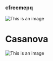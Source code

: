 ### cfreemepq
![This is an image](https://cdn.discordapp.com/attachments/755957691381186560/948708519622885476/1644620817157.gif)

# Casanova
![This is an image](https://cdn.discordapp.com/attachments/944769869352673290/989913312605110312/unknown.png)
